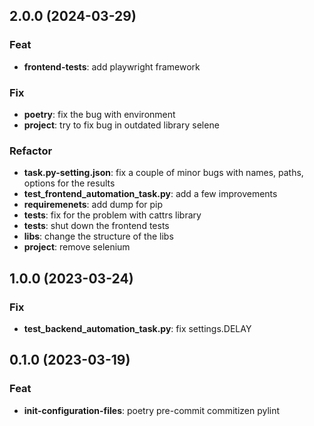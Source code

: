 ## 2.0.0 (2024-03-29)

### Feat

- **frontend-tests**: add playwright framework

### Fix

- **poetry**: fix the bug with environment
- **project**: try to fix bug in outdated library selene

### Refactor

- **task.py-setting.json**: fix a couple of minor bugs with names, paths, options for the results
- **test_frontend_automation_task.py**: add a few improvements
- **requiremenets**: add dump for pip
- **tests**: fix for the problem with cattrs library
- **tests**: shut down the frontend tests
- **libs**: change the structure of the libs
- **project**: remove selenium

## 1.0.0 (2023-03-24)

### Fix

- **test_backend_automation_task.py**: fix settings.DELAY

## 0.1.0 (2023-03-19)

### Feat

- **init-configuration-files**: poetry pre-commit commitizen pylint
